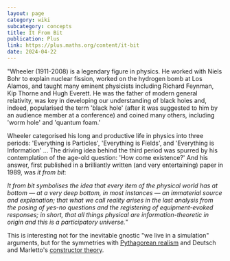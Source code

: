 ```yaml
---
layout: page
category: wiki
subcategory: concepts
title: It From Bit
publication: Plus
link: https://plus.maths.org/content/it-bit
date: 2024-04-22
---
```


"Wheeler (1911-2008) is a legendary figure in physics. He worked with Niels Bohr to explain nuclear fission, worked on the hydrogen bomb at Los Alamos, and taught many eminent physicists including Richard Feynman, Kip Thorne and Hugh Everett. He was the father of modern general relativity, was key in developing our understanding of black holes and, indeed, popularised the term 'black hole' (after it was suggested to him by an audience member at a conference) and coined many others, including 'worm hole' and 'quantum foam.'

Wheeler categorised his long and productive life in physics into three periods: 'Everything is Particles', 'Everything is Fields', and 'Everything is Information' ... The driving idea behind the third period was spurred by his contemplation of the age-old question: 'How come existence?' And his answer, first published in a brilliantly written (and very entertaining) paper in 1989, was *it from bit*:

*It from bit symbolises the idea that every item of the physical world has at bottom — at a very deep bottom, in most instances — an immaterial source and explanation; that what we call reality arises in the last analysis from the posing of yes-no questions and the registering of equipment-evoked responses; in short, that all things physical are information-theoretic in origin and this is a participatory universe.*"

This is interesting not for the inevitable gnostic "we live in a simulation" arguments, but for the symmetries with [Pythagorean realism](/2021/03/05/pure-indetermination/) and Deutsch and Marletto's [constructor theory](/constructor-theory/).
